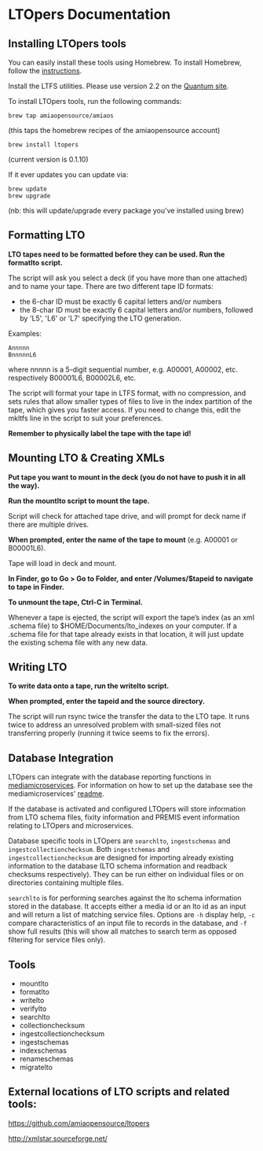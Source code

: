 # LTOpers Documentation

## Installing LTOpers tools
You can easily install these tools using Homebrew. To install Homebrew, follow the [instructions](http://brew.sh/).

Install the LTFS utilities. Please use version 2.2 on the [Quantum site](http://www.quantum.com/serviceandsupport/softwareanddocumentationdownloads/ltfs/index.aspx?whattab=Third).

To install LTOpers tools, run the following commands:

`brew tap amiaopensource/amiaos`

(this taps the homebrew recipes of the amiaopensource account)

`brew install ltopers`

(current version is 0.1.10)

If it ever updates you can update via:

```
brew update
brew upgrade
```

(nb: this will update/upgrade every package you've installed using brew)

## Formatting LTO

**LTO tapes need to be formatted before they can be used. Run the formatlto script.**

The script will ask you select a deck (if you have more than one attached) and to name your tape. There are two different tape ID formats:
- the 6-char ID must be exactly 6 capital letters and/or numbers
- the 8-char ID must be exactly 6 capital letters and/or numbers, followed by 'L5', 'L6' or 'L7' specifying the LTO generation.

Examples:

```
Annnnn
BnnnnnL6
```

where nnnnn is a 5-digit sequential number, e.g. A00001, A00002, etc. respectively B00001L6, B00002L6, etc.

The script will format your tape in LTFS format, with no compression, and sets rules that allow smaller types of files to live in the index partition of the tape, which gives you faster access. If you need to change this, edit the mkltfs line in the script to suit your preferences.

**Remember to physically label the tape with the tape id!**

## Mounting LTO & Creating XMLs

**Put tape you want to mount in the deck (you do not have to push it in all the way).**

**Run the mountlto script to mount the tape.**

Script will check for attached tape drive, and will prompt for deck name if there are multiple drives.

**When prompted, enter the name of the tape to mount** (e.g. A00001 or B00001L6).

Tape will load in deck and mount. 

**In Finder, go to Go > Go to Folder, and enter /Volumes/$tapeid to navigate to tape in Finder.**

**To unmount the tape, Ctrl-C in Terminal.**

Whenever a tape is ejected, the script will export the tape’s index (as an xml .schema file) to $HOME/Documents/lto_indexes on your computer. If a .schema file for that tape already exists in that location, it will just update the existing schema file with any new data.

## Writing LTO

**To write data onto a tape, run the writelto script.**

**When prompted, enter the tapeid and the source directory.**

The script will run rsync twice the transfer the data to the LTO tape. It runs twice to address an unresolved problem with small-sized files not transferring properly (running it twice seems to fix the errors).

## Database Integration

LTOpers can integrate with the database reporting functions in [mediamicroservices](https://github.com/mediamicroservices).  For information on how to set up the database see the mediamicroservices' [readme](https://github.com/mediamicroservices/mm#configuring-premisfixity-logging-database).

If the database is activated and configured LTOpers will store information from LTO schema files, fixity information and PREMIS event information relating to LTOpers and microservices.

Database specific tools in LTOpers are `searchlto`, `ingestschemas` and `ingestcollectionchecksum`. Both `ingestchemas` and `ingestcollectionchecksum` are designed for importing already existing information to the database (LTO schema information and readback checksums respectively).  They can be run either on individual files or on directories containing multiple files.

`searchlto` is for performing searches against the lto schema information stored in the database.  It accepts either a media id or an lto id as an input and will return a list of matching service files. Options are `-h` display help, `-c` compare characteristics of an input file to records in the database, and `-f` show full results (this will show all matches to search term as opposed filtering for service files only).

## Tools
- mountlto
- formatlto
- writelto
- verifylto
- searchlto
- collectionchecksum
- ingestcollectionchecksum
- ingestschemas
- indexschemas
- renameschemas
- migratelto

## External locations of LTO scripts and related tools:
https://github.com/amiaopensource/ltopers

http://xmlstar.sourceforge.net/
